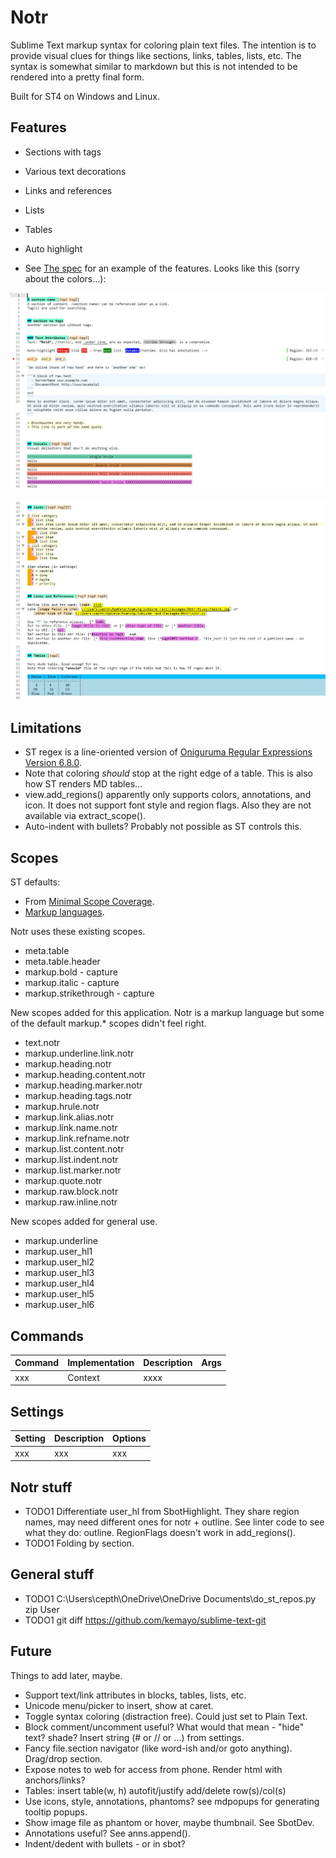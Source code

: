 # Notr

Sublime Text markup syntax for coloring plain text files. The intention is to provide visual clues for things
like sections, links, tables, lists, etc. The syntax is somewhat similar to markdown but this is not intended
to be rendered into a pretty final form.

Built for ST4 on Windows and Linux.

## Features

- Sections with tags
- Various text decorations
- Links and references
- Lists
- Tables
- Auto highlight

- See [The spec](files/notr-spec.ntr) for an example of the features. Looks like this (sorry about the colors...):

![Some](files/ex1.jpg)

![Other](files/ex2.jpg)


## Limitations

- ST regex is a line-oriented version of [Oniguruma Regular Expressions Version 6.8.0](https://github.com/kkos/oniguruma).
- Note that coloring *should* stop at the right edge of a table. This is also how ST renders MD tables...
- view.add_regions() apparently only supports colors, annotations, and icon. It does not support font style and region flags.
    Also they are not available via extract_scope().
- Auto-indent with bullets? Probably not possible as ST controls this.

## Scopes

ST defaults:
  - From [Minimal Scope Coverage](https://www.sublimetext.com/docs/scope_naming.html#minimal-scope-coverage).
  - [Markup languages](https://www.sublimetext.com/docs/scope_naming.html#markup).


Notr uses these existing scopes.

- meta.table
- meta.table.header
- markup.bold - capture
- markup.italic - capture
- markup.strikethrough - capture

New scopes added for this application. Notr is a markup language but some of the default markup.* scopes didn't feel right.

- text.notr
- markup.underline.link.notr
- markup.heading.notr
- markup.heading.content.notr
- markup.heading.marker.notr
- markup.heading.tags.notr
- markup.hrule.notr
- markup.link.alias.notr
- markup.link.name.notr
- markup.link.refname.notr
- markup.list.content.notr
- markup.list.indent.notr
- markup.list.marker.notr
- markup.quote.notr
- markup.raw.block.notr
- markup.raw.inline.notr

New scopes added for general use.

- markup.underline
- markup.user_hl1
- markup.user_hl2
- markup.user_hl3
- markup.user_hl4
- markup.user_hl5
- markup.user_hl6


## Commands

| Command                  | Implementation | Description                   | Args        |
| :--------                | :-------       | :-------                      | :--------   |
| xxx         | Context         | xxxx          |             |

## Settings

| Setting            | Description         | Options                                                               |
| :--------          | :-------            | :------                                                               |
| xxx            | xxx   | xxx   |


## Notr stuff

- TODO1 Differentiate user_hl from SbotHighlight. They share region names, may need different ones for notr + outline.
    See linter code to see what they do: outline. RegionFlags doesn't work in add_regions().
- TODO1 Folding by section.


## General stuff

- TODO1 C:\Users\cepth\OneDrive\OneDrive Documents\do_st_repos.py zip User
- TODO1 git diff  https://github.com/kemayo/sublime-text-git


## Future
Things to add later, maybe.

- Support text/link attributes in blocks, tables, lists, etc.
- Unicode menu/picker to insert, show at caret.
- Toggle syntax coloring (distraction free). Could just set to Plain Text.
- Block comment/uncomment useful? What would that mean - "hide" text? shade? Insert string (# or // or ...) from settings.
- Fancy file.section navigator (like word-ish and/or goto anything). Drag/drop section.
- Expose notes to web for access from phone. Render html with anchors/links?
- Tables: insert table(w, h)  autofit/justify  add/delete row(s)/col(s)
- Use icons, style, annotations, phantoms? see mdpopups for generating tooltip popups.
- Show image file as phantom or hover, maybe thumbnail. See SbotDev.
- Annotations useful? See anns.append().
- Indent/dedent with bullets - or in sbot?
